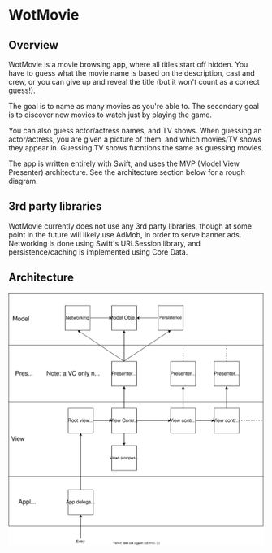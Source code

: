 # WotMovie


## Overview
WotMovie is a movie browsing app, where all titles start off hidden. You have to guess what the movie name is based on the description, cast and crew, or you can give up and reveal the title (but it won't count as a correct guess!).

The goal is to name as many movies as you're able to. The secondary goal is to discover new movies to watch just by playing the game.

You can also guess actor/actress names, and TV shows. When guessing an actor/actress, you are given a picture of them, and which movies/TV shows they appear in. Guessing TV shows fucntions the same as guessing movies.

The app is written entirely with Swift, and uses the MVP (Model View Presenter) architecture. See the architecture section below for a rough diagram.

## 3rd party libraries
WotMovie currently does not use any 3rd party libraries, though at some point in the future will likely use AdMob, in order to serve banner ads. Networking is done using Swift's URLSession library, and persistence/caching is implemented using Core Data.

## Architecture
![Alt text](./wotmovie_arch.svg)
